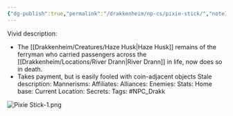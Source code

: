 ```yaml
---
{"dg-publish":true,"permalink":"/drakkenheim/np-cs/pixie-stick/","noteIcon":""}
---
```


Vivid description:
- The [[Drakkenheim/Creatures/Haze Husk\|Haze Husk]] remains of the ferryman who carried passengers across the [[Drakkenheim/Locations/River Drann\|River Drann]] in life, now does so in death.
- Takes payment, but is easily fooled with coin-adjacent objects
Stale description: 
Mannerisms: 
Affiliates: 
Alliances: 
Enemies: 
Stats: 
Home base: 
Current Location: 
Secrets: 
Tags: #NPC_Drakk 

![Pixie Stick-1.png](/img/user/Attachments/Pixie%20Stick-1.png)